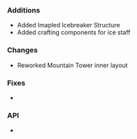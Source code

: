 ### Additions
- Added Imapled Icebreaker Structure
- Added crafting components for ice staff

### Changes
- Reworked Mountain Tower inner layout

### Fixes
- 
### API
- 